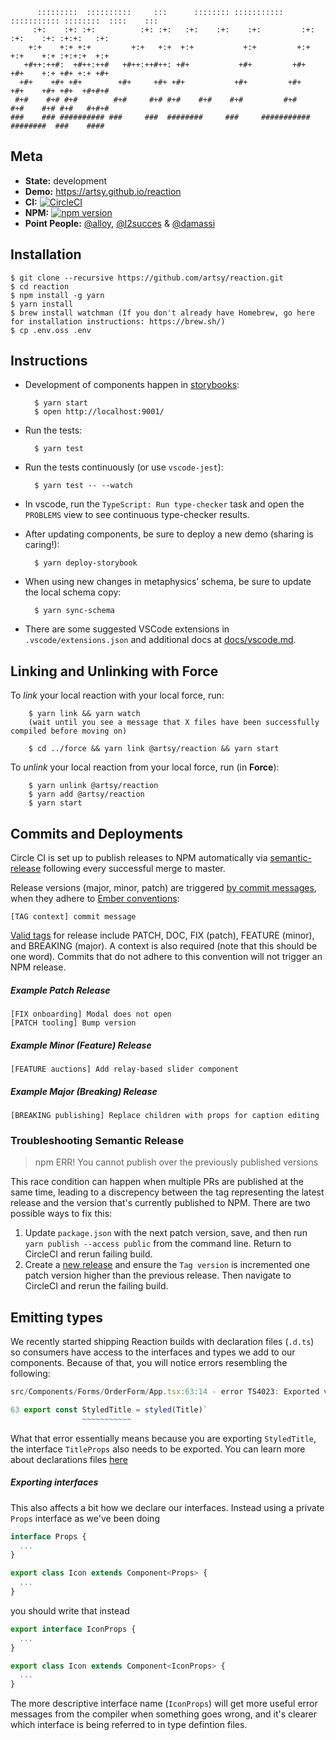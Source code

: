           :::::::::  ::::::::::     :::      :::::::: ::::::::::: ::::::::::: ::::::::  ::::    :::
         :+:    :+: :+:          :+: :+:   :+:    :+:    :+:         :+:    :+:    :+: :+:+:   :+:
        +:+    +:+ +:+         +:+   +:+  +:+           +:+         +:+    +:+    +:+ :+:+:+  +:+
       +#++:++#:  +#++:++#   +#++:++#++: +#+           +#+         +#+    +#+    +:+ +#+ +:+ +#+
      +#+    +#+ +#+        +#+     +#+ +#+           +#+         +#+    +#+    +#+ +#+  +#+#+#
     #+#    #+# #+#        #+#     #+# #+#    #+#    #+#         #+#    #+#    #+# #+#   #+#+#
    ###    ### ########## ###     ###  ########     ###     ########### ########  ###    ####

## Meta

- **State:** development
- **Demo:** <https://artsy.github.io/reaction>
- **CI:** [![CircleCI](https://circleci.com/gh/artsy/reaction.svg?style=shield)](https://circleci.com/gh/artsy/reaction)
- **NPM:** [![npm version](https://badge.fury.io/js/%40artsy%2Freaction.svg)](https://www.npmjs.com/package/@artsy/reaction)
- **Point People:** [@alloy](https://github.com/alloy), [@l2succes](https://github.com/l2succes) & [@damassi](https://github.com/damassi)

## Installation

    $ git clone --recursive https://github.com/artsy/reaction.git
    $ cd reaction
    $ npm install -g yarn
    $ yarn install
    $ brew install watchman (If you don't already have Homebrew, go here for installation instructions: https://brew.sh/)
    $ cp .env.oss .env

## Instructions

- Development of components happen in [storybooks](https://getstorybook.io):

        $ yarn start
        $ open http://localhost:9001/

- Run the tests:

        $ yarn test

- Run the tests continuously (or use `vscode-jest`):

        $ yarn test -- --watch

- In vscode, run the `TypeScript: Run type-checker` task and open the `PROBLEMS` view to see continuous type-checker
  results.

- After updating components, be sure to deploy a new demo (sharing is caring!):

        $ yarn deploy-storybook

- When using new changes in metaphysics’ schema, be sure to update the local schema copy:

        $ yarn sync-schema

* There are some suggested VSCode extensions in `.vscode/extensions.json` and additional docs at [docs/vscode.md](docs/vscode.md).

## Linking and Unlinking with Force

To _link_ your local reaction with your local force, run:

        $ yarn link && yarn watch
        (wait until you see a message that X files have been successfully compiled before moving on)

        $ cd ../force && yarn link @artsy/reaction && yarn start

To _unlink_ your local reaction from your local force, run (in **Force**):

        $ yarn unlink @artsy/reaction
        $ yarn add @artsy/reaction
        $ yarn start

## Commits and Deployments

Circle CI is set up to publish releases to NPM automatically via [semantic-release](https://github.com/semantic-release/semantic-release) following every successful merge to master.

Release versions (major, minor, patch) are triggered [by commit messages](https://github.com/semantic-release/semantic-release#commit-message-format), when they adhere to [Ember conventions](https://github.com/conventional-changelog/conventional-changelog/blob/master/packages/conventional-changelog-ember/README.md):

```
[TAG context] commit message
```

[Valid tags](https://github.com/artsy/reaction/blob/master/package.json#L175) for release include PATCH, DOC, FIX (patch), FEATURE (minor), and BREAKING (major). A context is also required (note that this should be one word). Commits that do not adhere to this convention will not trigger an NPM release.

##### Example Patch Release

```
[FIX onboarding] Modal does not open
[PATCH tooling] Bump version
```

##### Example Minor (Feature) Release

```
[FEATURE auctions] Add relay-based slider component
```

##### Example Major (Breaking) Release

```
[BREAKING publishing] Replace children with props for caption editing
```

### Troubleshooting Semantic Release

> npm ERR! You cannot publish over the previously published versions

This race condition can happen when multiple PRs are published at the same time, leading to a discrepency between the tag representing the latest release and the version that's currently published to NPM. There are two possible ways to fix this:

1) Update `package.json` with the next patch version, save, and then run `yarn publish --access public` from the command line. Return to CircleCI and rerun failing build. 
1) Create a [new release](https://github.com/artsy/reaction/releases/new) and ensure the `Tag version` is incremented one patch version higher than the previous release. Then navigate to CircleCI and rerun the failing build. 

## Emitting types

We recently started shipping Reaction builds with declaration files (`.d.ts`) so consumers have access to the interfaces and types we add to our components. Because of that, you will notice errors resembling the following:

```typescript
src/Components/Forms/OrderForm/App.tsx:63:14 - error TS4023: Exported variable 'StyledTitle' has or is using name 'TitleProps' from external module "/Users/lucsucces/Projects/reaction/src/Components/Title" but cannot be named.

63 export const StyledTitle = styled(Title)`
                ~~~~~~~~~~~
```

What that error essentially means because you are exporting `StyledTitle`, the interface `TitleProps` also needs to be exported. You can learn more about declarations files [here](https://www.typescriptlang.org/docs/handbook/declaration-files/introduction.html)

##### Exporting interfaces

This also affects a bit how we declare our interfaces. Instead using a private `Props` interface as we've been doing

```typescript
interface Props {
  ...
}

export class Icon extends Component<Props> {
  ...
}
```

you should write that instead

```typescript
export interface IconProps {
  ...
}

export class Icon extends Component<IconProps> {
  ...
}
```

The more descriptive interface name (`IconProps`) will get more useful error messages from the compiler when something goes wrong,
and it's clearer which interface is being referred to in type defintion files.
